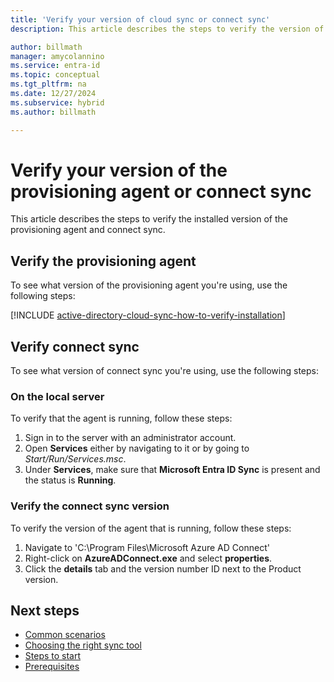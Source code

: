 ```yaml
---
title: 'Verify your version of cloud sync or connect sync'
description: This article describes the steps to verify the version of the provisioning agent or connect sync.

author: billmath
manager: amycolannino
ms.service: entra-id
ms.topic: conceptual
ms.tgt_pltfrm: na
ms.date: 12/27/2024
ms.subservice: hybrid
ms.author: billmath

---
```


# Verify your version of the provisioning agent or connect sync
This article describes the steps to verify the installed version of the provisioning agent and connect sync.

## Verify the provisioning agent
To see what version of the provisioning agent you're using, use the following steps:

[!INCLUDE [active-directory-cloud-sync-how-to-verify-installation](~/includes/entra-cloud-sync-how-to-verify-installation.md)]

## Verify connect sync
To see what version of connect sync you're using, use the following steps:

### On the local server

To verify that the agent is running, follow these steps:

 1. Sign in to the server with an administrator account.
 2. Open **Services** either by navigating to it or by going to *Start/Run/Services.msc*.
 3. Under **Services**, make sure that **Microsoft Entra ID Sync** is present and the status is **Running**.


### Verify the connect sync version

To verify the version of the agent that is running, follow these steps:

1.  Navigate to 'C:\Program Files\Microsoft Azure AD Connect'
2.  Right-click on **AzureADConnect.exe** and select **properties**.
3.  Click the **details** tab and the version number ID next to the Product version.

## Next steps
- [Common scenarios](common-scenarios.md)
- [Choosing the right sync tool](https://setup.microsoft.com/azure/add-or-sync-users-to-azure-ad)
- [Steps to start](get-started.md)
- [Prerequisites](prerequisites.md)
